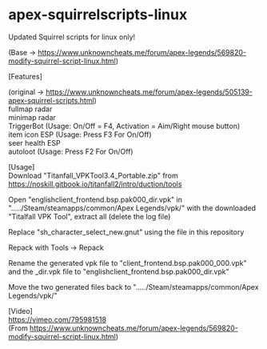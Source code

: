 # apex-squirrelscripts-linux
Updated Squirrel scripts for linux only!  
  
(Base -> https://www.unknowncheats.me/forum/apex-legends/569820-modify-squirrel-script-linux.html)  
  
  
[Features]  
  
(original -> https://www.unknowncheats.me/forum/apex-legends/505139-apex-squirrel-scripts.html)  
fullmap radar  
minimap radar  
TriggerBot (Usage: On/Off = F4, Activation = Aim/Right mouse button)  
item icon ESP (Usage: Press F3 For On/Off)  
seer health ESP  
autoloot (Usage: Press F2 For On/Off)  
  
  
[Usage]  
Download "Titanfall_VPKTool3.4_Portable.zip" from https://noskill.gitbook.io/titanfall2/intro/duction/tools  
  
Open "englishclient_frontend.bsp.pak000_dir.vpk" in "...../Steam/steamapps/common/Apex Legends/vpk/" with the downloaded "Titalfall VPK Tool", extract all (delete the log file)  
  
Replace "sh_character_select_new.gnut" using the file in this repository 
  
Repack with Tools -> Repack  
  
Rename the generated vpk file to "client_frontend.bsp.pak000_000.vpk" and the _dir.vpk file to "englishclient_frontend.bsp.pak000_dir.vpk"  
  
Move the two generated files back to "...../Steam/steamapps/common/Apex Legends/vpk/"  
  
  
[Video]  
https://vimeo.com/795981518  
(From https://www.unknowncheats.me/forum/apex-legends/569820-modify-squirrel-script-linux.html)  
